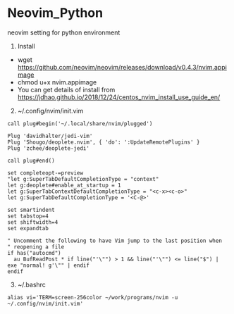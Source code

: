 # Neovim_Python
neovim setting for python environment

1. Install
* wget https://github.com/neovim/neovim/releases/download/v0.4.3/nvim.appimage
* chmod u+x nvim.appimage
* You can get details of install from https://jdhao.github.io/2018/12/24/centos_nvim_install_use_guide_en/

2. ~/.config/nvim/init.vim
```
call plug#begin('~/.local/share/nvim/plugged')

Plug 'davidhalter/jedi-vim'
Plug 'Shougo/deoplete.nvim', { 'do': ':UpdateRemotePlugins' }
Plug 'zchee/deoplete-jedi'

call plug#end()

set completeopt-=preview
"let g:SuperTabDefaultCompletionType = "context"
let g:deoplete#enable_at_startup = 1
let g:SuperTabContextDefaultCompletionType = "<c-x><c-o>"
let g:SuperTabDefaultCompletionType = '<C-@>'

set smartindent
set tabstop=4
set shiftwidth=4
set expandtab

" Uncomment the following to have Vim jump to the last position when
" reopening a file
if has("autocmd")
  au BufReadPost * if line("'\"") > 1 && line("'\"") <= line("$") | exe "normal! g'\"" | endif
endif

```
3. ~/.bashrc
```
alias vi='TERM=screen-256color ~/work/programs/nvim -u ~/.config/nvim/init.vim'
```
